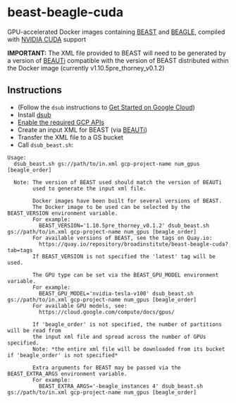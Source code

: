 
# beast-beagle-cuda
GPU-accelerated Docker images containing [BEAST](http://beast.community/about) and [BEAGLE](http://beast.community/beagle), compiled with [NVIDIA CUDA](https://developer.nvidia.com/cuda-zone) support

**IMPORTANT:** The XML file provided to BEAST will need to be generated by a version of [BEAUTi](http://beast.community/beauti) compatible with the version of BEAST distributed within the Docker image (currently v1.10.5pre_thorney_v0.1.2)

## Instructions
* (Follow the `dsub` instructions to [Get Started on Google Cloud](https://github.com/DataBiosphere/dsub#getting-started-on-google-cloud))
* Install [dsub](https://github.com/DataBiosphere/dsub)
* [Enable the required GCP APIs](https://console.cloud.google.com/flows/enableapi?apiid=lifesciences.googleapis.com,storage_component,compute_component&redirect=https://console.cloud.google.com)
* Create an input XML for BEAST (via [BEAUTi](http://beast.community/beauti))
* Transfer the XML file to a GS bucket
* Call `dsub_beast.sh`:
```
Usage:
  dsub_beast.sh gs://path/to/in.xml gcp-project-name num_gpus [beagle_order]

  Note: The version of BEAST used should match the version of BEAUTi
        used to generate the input xml file.

        Docker images have been built for several versions of BEAST.
        The Docker image to be used can be selected by the BEAST_VERSION environment variable.
        For example:
          BEAST_VERSION='1.10.5pre_thorney_v0.1.2' dsub_beast.sh gs://path/to/in.xml gcp-project-name num_gpus [beagle_order]
        For available versions of BEAST, see the tags on Quay.io:
          https://quay.io/repository/broadinstitute/beast-beagle-cuda?tab=tags
        If BEAST_VERSION is not specified the 'latest' tag will be used.

        The GPU type can be set via the BEAST_GPU_MODEL environment variable.
        For example:
          BEAST_GPU_MODEL='nvidia-tesla-v100' dsub_beast.sh gs://path/to/in.xml gcp-project-name num_gpus [beagle_order]
        For available GPU models, see:
          https://cloud.google.com/compute/docs/gpus/

        If 'beagle_order' is not specified, the number of partitions will be read from
        the input xml file and spread across the number of GPUs specified.
        Note: *the entire xml file will be downloaded from its bucket if 'beagle_order' is not specified*

        Extra arguments for BEAST may be passed via the BEAST_EXTRA_ARGS environment variable.
        For example:
          BEAST_EXTRA_ARGS='-beagle_instances 4' dsub_beast.sh gs://path/to/in.xml gcp-project-name num_gpus [beagle_order]
```
